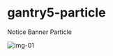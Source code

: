 # gantry5-particle
Notice Banner Particle 

![img-01](https://github.com/user-attachments/assets/3287bcc4-ed7c-424c-ae0e-690030849ad0)
